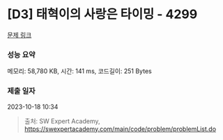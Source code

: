 # [D3] 태혁이의 사랑은 타이밍 - 4299 

[문제 링크](https://swexpertacademy.com/main/code/problem/problemDetail.do?contestProbId=AWLv6mx6htoDFAVV) 

### 성능 요약

메모리: 58,780 KB, 시간: 141 ms, 코드길이: 251 Bytes

### 제출 일자

2023-10-18 10:34



> 출처: SW Expert Academy, https://swexpertacademy.com/main/code/problem/problemList.do